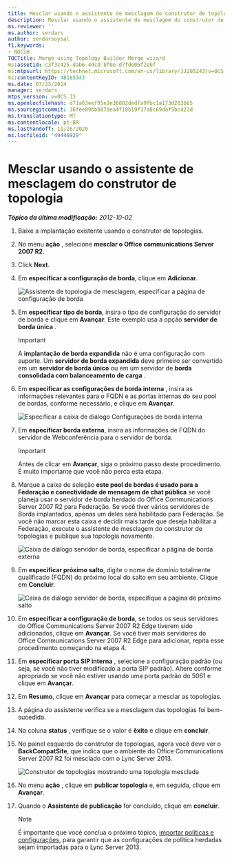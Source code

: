 ```yaml
---
title: Mesclar usando o assistente de mesclagem do construtor de topologia
description: Mesclar usando o assistente de mesclagem do construtor de topologias.
ms.reviewer: ''
ms.author: serdars
author: serdarsoysal
f1.keywords:
- NOCSH
TOCTitle: Merge using Topology Builder Merge wizard
ms:assetid: c3f3c425-dab6-4dcd-bf0e-d7fde05f2ebf
ms:mtpsurl: https://technet.microsoft.com/en-us/library/JJ205243(v=OCS.15)
ms:contentKeyID: 48185343
ms.date: 07/23/2014
manager: serdars
mtps_version: v=OCS.15
ms.openlocfilehash: d71a63eef95e3e36802dedfa9fbc1a173d283b65
ms.sourcegitcommit: 36fee89bb887bea4f18b19f17a8c69daf5bc423d
ms.translationtype: MT
ms.contentlocale: pt-BR
ms.lasthandoff: 11/26/2020
ms.locfileid: "49446929"
---
```

# <a name="merge-using-topology-builder-merge-wizard"></a>Mesclar usando o assistente de mesclagem do construtor de topologia

<div data-xmlns="http://www.w3.org/1999/xhtml">

<div class="topic" data-xmlns="http://www.w3.org/1999/xhtml" data-msxsl="urn:schemas-microsoft-com:xslt" data-cs="https://msdn.microsoft.com/">

<div data-asp="https://msdn2.microsoft.com/asp">



</div>

<div id="mainSection">

<div id="mainBody">

<span> </span>

_**Tópico da última modificação:** 2012-10-02_

1.  Baixe a implantação existente usando o construtor de topologias.

2.  No menu **ação** , selecione **mesclar o Office communications Server 2007 R2**.

3.  Click **Next**.

4.  Em **especificar a configuração de borda**, clique em **Adicionar**.
    
    ![Assistente de topologia de mesclagem, especificar a página de configuração de borda](images/JJ205243.cdca609d-d4d5-47d9-9ff8-8b1daa4106e1(OCS.15).jpg "Assistente de topologia de mesclagem, especificar a página de configuração de borda")  

5.  Em **especificar tipo de borda**, insira o tipo de configuração do servidor de borda e clique em **Avançar**. Este exemplo usa a opção **servidor de borda única** .
    
    <div>
    

    > [!IMPORTANT]  
    > A <STRONG>implantação de borda expandida</STRONG> não é uma configuração com suporte. Um <STRONG>servidor de borda expandida</STRONG> deve primeiro ser convertido em um <STRONG>servidor de borda único</STRONG> ou em um servidor de <STRONG>borda consolidada com balanceamento de carga</STRONG> .

    
    </div>

6.  Em **especificar as configurações de borda interna** , insira as informações relevantes para o FQDN e as portas internas do seu pool de bordas, conforme necessário, e clique em **Avançar**.
    
    ![Especificar a caixa de diálogo Configurações de borda interna](images/JJ205243.dd664761-839c-4ac8-bd1a-5525589dfbb0(OCS.15).jpg "Especificar a caixa de diálogo Configurações de borda interna")  

7.  Em **especificar borda externa**, insira as informações de FQDN do servidor de Webconferência para o servidor de borda.
    
    <div>
    

    > [!IMPORTANT]  
    > Antes de clicar em <STRONG>Avançar</STRONG>, siga o próximo passo deste procedimento. É muito importante que você não perca esta etapa.

    
    </div>

8.  Marque a caixa de seleção **este pool de bordas é usado para a Federação e conectividade de mensagem de chat pública** se você planeja usar o servidor de borda herdado do Office Communications Server 2007 R2 para Federação. Se você tiver vários servidores de Borda implantados, apenas um deles será habilitado para Federação. Se você não marcar esta caixa e decidir mais tarde que deseja habilitar a Federação, execute o assistente de mesclagem do construtor de topologias e publique sua topologia novamente.
    
    ![Caixa de diálogo servidor de borda, especificar a página de borda externa](images/JJ205243.32e97ce5-92f0-477e-8125-5d2ece237b13(OCS.15).jpg "Caixa de diálogo servidor de borda, especificar a página de borda externa")  

9.  Em **especificar próximo salto**, digite o nome de domínio totalmente qualificado (FQDN) do próximo local do salto em seu ambiente. Clique em **Concluir**.
    
    ![Caixa de diálogo servidor de borda, especifique a página de próximo salto](images/JJ205243.e734ee0d-f91c-4f3f-8ae6-248ecabcf678(OCS.15).jpg "Caixa de diálogo servidor de borda, especifique a página de próximo salto")  

10. Em **especificar a configuração de borda**, se todos os seus servidores do Office Communications Server 2007 R2 Edge tiverem sido adicionados, clique em **Avançar**. Se você tiver mais servidores do Office Communications Server 2007 R2 Edge para adicionar, repita esse procedimento começando na etapa 4.

11. Em **especificar porta SIP interna** , selecione a configuração padrão (ou seja, se você não tiver modificado a porta SIP padrão). Altere conforme apropriado se você não estiver usando uma porta padrão do 5061 e clique em **Avançar**.

12. Em **Resumo**, clique em **Avançar** para começar a mesclar as topologias.

13. A página do assistente verifica se a mesclagem das topologias foi bem-sucedida.

14. Na coluna **status** , verifique se o valor é **êxito** e clique em **concluir**.

15. No painel esquerdo do construtor de topologias, agora você deve ver o **BackCompatSite**, que indica que o ambiente do Office Communications Server 2007 R2 foi mesclado com o Lync Server 2013.
    
    ![Construtor de topologias mostrando uma topologia mesclada](images/JJ205243.62751c76-f018-4c6d-bb48-c61ef8974d31(OCS.15).jpg "Construtor de topologias mostrando uma topologia mesclada")  

16. No menu **ação** , clique em **publicar topologia** e, em seguida, clique em **Avançar**.

17. Quando o **Assistente de publicação** for concluído, clique em **concluir**.
    
    <div>
    

    > [!NOTE]  
    > É importante que você conclua o próximo tópico, <A href="import-policies-and-settings.md">importar políticas e configurações</A>, para garantir que as configurações de política herdadas sejam importadas para o Lync Server 2013.

    
    </div>

</div>

<span> </span>

</div>

</div>

</div>

